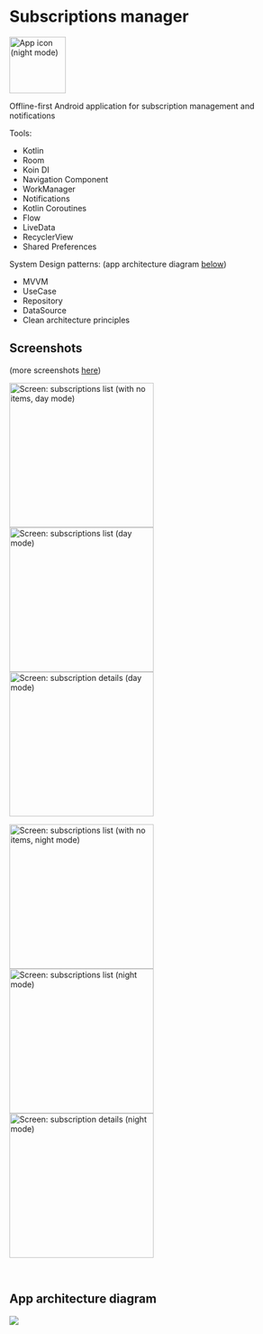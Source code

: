 # Subscriptions manager

<img src="screenshots/night_app_icon.png" alt="App icon (night mode)" width="100">

Offline-first Android application for subscription management and notifications

Tools:
* Kotlin
* Room
* Koin DI
* Navigation Component
* WorkManager
* Notifications
* Kotlin Coroutines
* Flow
* LiveData
* RecyclerView
* Shared Preferences

System Design patterns: (app architecture diagram [below](#app-architecture-diagram))
* MVVM
* UseCase
* Repository
* DataSource
* Clean architecture principles

## Screenshots
(more screenshots [here](/screenshots))

<img src="screenshots/day_list_empty.png" alt="Screen: subscriptions list (with no items, day mode)" width="256"> <img src="screenshots/day_list.png" alt="Screen: subscriptions list (day mode)" width="256"> <img src="screenshots/day_subscription_details.png" alt=" Screen: subscription details (day mode)" width="256">

<img src="screenshots/night_list_empty.png" alt="Screen: subscriptions list (with no items, night mode)" width="256"> <img src="screenshots/night_list.png" alt="Screen: subscriptions list (night mode)" width="256"> <img src="screenshots/night_subscription_details.png" alt=" Screen: subscription details (night mode)" width="256">

<br />

## App architecture diagram 

<img src="architecture/Subscriptions Manager App Architecture Diagram.png">